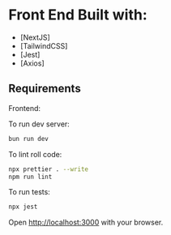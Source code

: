 # Front End Built with: 

- [NextJS]
- [TailwindCSS]
- [Jest]
- [Axios]

## Requirements

Frontend:

To run dev server: 
```bash
bun run dev
```

To lint roll code:
```bash
npx prettier . --write
npm run lint
```

To run tests:
```bash
npx jest
```

Open [http://localhost:3000](http://localhost:3000) with your browser.
